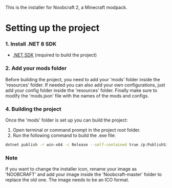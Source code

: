 This is the installer for Noobcraft 2, a Minecraft modpack.

# Setting up the project

### 1. Install .NET 8 SDK
- [.NET SDK](https://dotnet.microsoft.com/download) (required to build the project)

### 2. Add your mods folder
Before building the project, you need to add your 'mods' folder inside the 'resources' folder.
If needed you can also add your own configurations, just add your config folder inside the 'resources' folder.
Finally make sure to modify the 'mods.json' file with the names of the mods and configs.

### 4. Building the project
Once the 'mods' folder is set up you can build the project:

1. Open terminal or command prompt in the project root folder.
2. Run the following command to build the .exe file:
```bash
dotnet publish -r win-x64 -c Release --self-contained true /p:PublishSingleFile=true /p:EnableCompressionInSingleFile=true
```
### Note
If you want to change the installer icon, rename your image as 'NOOBCRAFT' and add your image inside the 'Noobcraft-master' folder to replace the old one.
The image needs to be an ICO format.
